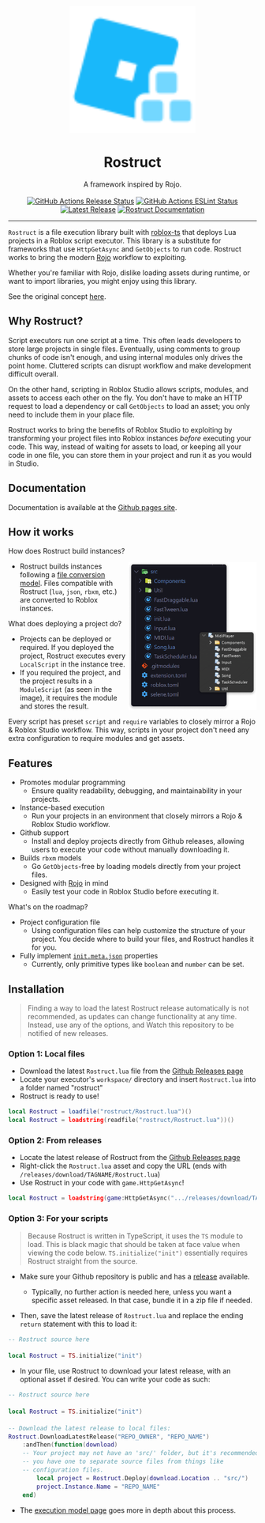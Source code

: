 <div align="center">
	<a href="https://richie0866.github.io/Rostruct"><img src="img/Rostruct.svg" alt="Rostruct logo" width="256"></img></a>
	<h1>Rostruct</h1>
	A framework inspired by Rojo.
	<br><br>
	<a href="https://github.com/richie0866/Rostruct/actions/workflows/release.yml"><img src="https://github.com/richie0866/Rostruct/actions/workflows/release.yml/badge.svg" alt="GitHub Actions Release Status" /></a>
	<a href="https://github.com/richie0866/Rostruct/actions/workflows/eslint.yml"><img src="https://github.com/richie0866/Rostruct/actions/workflows/eslint.yml/badge.svg" alt="GitHub Actions ESLint Status" /></a>
	<a href="https://github.com/richie0866/Rostruct/releases/latest"><img src="https://img.shields.io/github/v/release/richie0866/Rostruct?include_prereleases" alt="Latest Release" /></a>
	<a href="https://richie0866.github.io/Rostruct"><img src="https://img.shields.io/badge/docs-website-blue.svg" alt="Rostruct Documentation" /></a>
</div>

---

`Rostruct` is a file execution library built with [roblox-ts](https://roblox-ts.com/) that deploys Lua projects in a Roblox script executor. This library is a substitute for frameworks that use `HttpGetAsync` and `GetObjects` to run code. Rostruct works to bring the modern [Rojo](https://rojo.space/docs/6.x/sync-details/) workflow to exploiting.

Whether you're familiar with Rojo, dislike loading assets during runtime, or want to import libraries, you might enjoy using this library. 

See the original concept [here](https://v3rmillion.net/showthread.php?tid=1081675).

## Why Rostruct?
Script executors run one script at a time. This often leads developers to store large projects in single files. Eventually, using comments to group chunks of code isn't enough, and using internal modules only drives the point home. Cluttered scripts can disrupt workflow and make development difficult overall.

On the other hand, scripting in Roblox Studio allows scripts, modules, and assets to access each other on the fly. You don't have to make an HTTP request to load a dependency or call `GetObjects` to load an asset; you only need to include them in your place file.

Rostruct works to bring the benefits of Roblox Studio to exploiting by transforming your project files into Roblox instances _before_ executing your code. This way, instead of waiting for assets to load, or keeping all your code in one file, you can store them in your project and run it as you would in Studio.

## Documentation
Documentation is available at the [Github pages site](https://richie0866.github.io/Rostruct).

## How it works
How does Rostruct build instances?

<img src="img/example-vscode-and-roblox.png" align="right"
     alt="Rostruct Build Example" height="300">

* Rostruct builds instances following a [file conversion model](https://richie0866.github.io/Rostruct/guide/file-conversion/). Files compatible with Rostruct (`lua`, `json`, `rbxm`, etc.) are converted to Roblox instances.

What does deploying a project do?

* Projects can be deployed or required. If you deployed the project, Rostruct executes every `LocalScript` in the instance tree.
* If you required the project, and the project results in a `ModuleScript` (as seen in the image), it requires the module and stores the result.

Every script has preset `script` and `require` variables to closely mirror a Rojo & Roblox Studio workflow. This way, scripts in your project don't need any extra configuration to require modules and get assets.

## Features
* Promotes modular programming
  * Ensure quality readability, debugging, and maintainability in your projects.
* Instance-based execution
  * Run your projects in an environment that closely mirrors a Rojo & Roblox Studio workflow.
* Github support
  * Install and deploy projects directly from Github releases, allowing users to execute your code without manually downloading it.
* Builds `rbxm` models
  * Go `GetObjects`-free by loading models directly from your project files.
* Designed with [Rojo](https://github.com/rojo-rbx/rojo#readme) in mind
  * Easily test your code in Roblox Studio before executing it.

What's on the roadmap?
* Project configuration file
  * Using configuration files can help customize the structure of your project. You decide where to build your files, and Rostruct handles it for you. 
* Fully implement [`init.meta.json`](https://rojo.space/docs/6.x/sync-details/#meta-files) properties
  * Currently, only primitive types like `boolean` and `number` can be set.

## Installation
> Finding a way to load the latest Rostruct release automatically is not recommended, as updates can change functionality at any time. Instead, use any of the options, and Watch this repository to be notified of new releases.
### Option 1: Local files
* Download the latest `Rostruct.lua` file from the [Github Releases page](https://github.com/richie0866/Rostruct/releases/latest)
* Locate your executor's `workspace/` directory and insert `Rostruct.lua` into a folder named "rostruct"
* Rostruct is ready to use!
```lua
local Rostruct = loadfile("rostruct/Rostruct.lua")()
local Rostruct = loadstring(readfile("rostruct/Rostruct.lua"))()
```

### Option 2: From releases
* Locate the latest release of Rostruct from the [Github Releases page](https://github.com/richie0866/Rostruct/releases/latest)
* Right-click the `Rostruct.lua` asset and copy the URL (ends with `/releases/download/TAGNAME/Rostruct.lua`)
* Use Rostruct in your code with `game.HttpGetAsync`!
```lua
local Rostruct = loadstring(game:HttpGetAsync(".../releases/download/TAGNAME/Rostruct.lua"))()
```

### Option 3: For your scripts
> Because Rostruct is written in TypeScript, it uses the `TS` module to load. This is black magic that should be taken at face value when viewing the code below.
> `TS.initialize("init")` essentially requires Rostruct straight from the source.
* Make sure your Github repository is public and has a [release](https://docs.github.com/en/github/administering-a-repository/releasing-projects-on-github/managing-releases-in-a-repository) available.
  * Typically, no further action is needed here, unless you want a specific asset released. In that case, bundle it in a zip file if needed.

* Then, save the latest release of `Rostruct.lua` and replace the ending `return` statement with this to load it:
```lua
-- Rostruct source here

local Rostruct = TS.initialize("init")
```
* In your file, use Rostruct to download your latest release, with an optional asset if desired. You can write your code as such:
```lua
-- Rostruct source here

local Rostruct = TS.initialize("init")

-- Download the latest release to local files:
Rostruct.DownloadLatestRelease("REPO_OWNER", "REPO_NAME")
    :andThen(function(download)
	-- Your project may not have an 'src/' folder, but it's recommended
	-- you have one to separate source files from things like
	-- configuration files.
        local project = Rostruct.Deploy(download.Location .. "src/")
        project.Instance.Name = "REPO_NAME"
    end)
```
* The [execution model page](https://richie0866.github.io/Rostruct/execution-model/) goes more in depth about this process.
